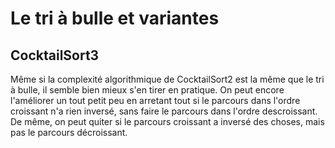 
# Le tri à bulle et variantes #

## CocktailSort3 ##

Même si la complexité algorithmique de CocktailSort2 est la même que le tri
à bulle, il semble bien mieux s'en tirer en pratique. On peut encore
l'améliorer un tout petit peu en arretant tout si le parcours dans l'ordre
croissant n'a rien inversé, sans faire le parcours dans l'ordre
descroissant. De même, on peut quiter si le parcours croissant a inversé des
choses, mais pas le parcours décroissant.

